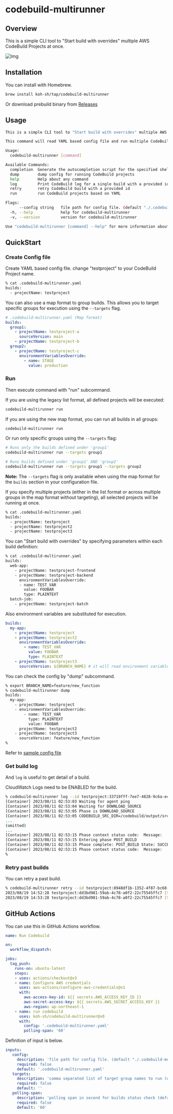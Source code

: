 # codebuild-multirunner

## Overview

This is a simple CLI tool to "Start build with overrides" multiple AWS CodeBuild Projects at once.

![Img](_misc/ss.png)

## Installation

You can install with Homebrew.

```bash
brew install koh-sh/tap/codebuild-multirunner
```

Or download prebuild binary from [Releases](https://github.com/koh-sh/codebuild-multirunner/releases)

## Usage

```bash
This is a simple CLI tool to "Start build with overrides" multiple AWS CodeBuild Projects at once.

This command will read YAML based config file and run multiple CodeBuild projects with oneliner.

Usage:
  codebuild-multirunner [command]

Available Commands:
  completion  Generate the autocompletion script for the specified shell
  dump        dump config for running CodeBuild projects
  help        Help about any command
  log         Print CodeBuild log for a single build with a provided id.
  retry       retry CodeBuild build with a provided id
  run         run CodeBuild projects based on YAML

Flags:
      --config string   file path for config file. (default "./.codebuild-multirunner.yaml")
  -h, --help            help for codebuild-multirunner
  -v, --version         version for codebuild-multirunner

Use "codebuild-multirunner [command] --help" for more information about a command.
```

## QuickStart

### Create Config file

Create YAML based config file.
change "testproject" to your CodeBuild Project name.

```bash
% cat .codebuild-multirunner.yaml
builds:
  - projectName: testproject
```

You can also use a map format to group builds. This allows you to target specific groups for execution using the `--targets` flag.

```yaml
# .codebuild-multirunner.yaml (Map format)
builds:
  group1:
    - projectName: testproject-a
      sourceVersion: main
    - projectName: testproject-b
  group2:
    - projectName: testproject-c
      environmentVariablesOverride:
        - name: STAGE
          value: production
```

### Run

Then execute command with "run" subcommand.

If you are using the legacy list format, all defined projects will be executed:

```bash
codebuild-multirunner run
```

If you are using the new map format, you can run all builds in all groups:

```bash
codebuild-multirunner run
```

Or run only specific groups using the `--targets` flag:

```bash
# Runs only the builds defined under 'group1'
codebuild-multirunner run --targets group1

# Runs builds defined under 'group1' AND 'group2'
codebuild-multirunner run --targets group1 --targets group2
```

**Note:** The `--targets` flag is only available when using the map format for the `builds` section in your configuration file.

If you specify multiple projects (either in the list format or across multiple groups in the map format without targeting), all selected projects will be running at once.

```bash
% cat .codebuild-multirunner.yaml
builds:
  - projectName: testproject
  - projectName: testproject2
  - projectName: testproject3
```

You can "Start build with overrides" by specifying parameters within each build definition:

```bash
% cat .codebuild-multirunner.yaml
builds:
  web-app:
    - projectName: testproject-frontend
    - projectName: testproject-backend
      environmentVariablesOverride:
      - name: TEST_VAR
        value: FOOBAR
        type: PLAINTEXT
  batch-job:
    - projectName: testproject-batch
```

Also environment variables are substituted for execution.

```yaml
builds:
  my-app:
    - projectName: testproject
    - projectName: testproject2
      environmentVariablesOverride:
        - name: TEST_VAR
          value: FOOBAR
          type: PLAINTEXT
    - projectName: testproject3
      sourceVersion: ${BRANCH_NAME} # it will read environment variable
```

You can check the config by "dump" subcommand.

```bash
% export BRANCH_NAME=feature/new_function
% codebuild-multirunner dump
builds:
  my-app:
    - projectName: testproject
    - environmentVariablesOverride:
        - name: TEST_VAR
          type: PLAINTEXT
          value: FOOBAR
      projectName: testproject2
    - projectName: testproject3
      sourceVersion: feature/new_function
%
```

Refer to [sample config file](.codebuild-multirunner.yaml)

### Get build log

And `log` is useful to get detail of a build.

CloudWatch Logs need to be ENABLED for the build.

```bash
% codebuild-multirunner log --id testproject:33719fff-7ee7-4828-9c6a-ec814226e3fc
[Container] 2023/08/11 02:53:03 Waiting for agent ping
[Container] 2023/08/11 02:53:04 Waiting for DOWNLOAD_SOURCE
[Container] 2023/08/11 02:53:05 Phase is DOWNLOAD_SOURCE
[Container] 2023/08/11 02:53:05 CODEBUILD_SRC_DIR=/codebuild/output/src3794654258/src
...
(omitted)
...
[Container] 2023/08/11 02:53:15 Phase context status code:  Message:
[Container] 2023/08/11 02:53:15 Entering phase POST_BUILD
[Container] 2023/08/11 02:53:15 Phase complete: POST_BUILD State: SUCCEEDED
[Container] 2023/08/11 02:53:15 Phase context status code:  Message:
%
```

### Retry past builds

You can retry a past build.

```bash
% codebuild-multirunner retry --id testproject:8948df1b-1352-4f87-bc68-318a37a7949b
2023/08/19 14:52:28 testproject:dd3bd981-59ab-4c78-a0f2-22c75545ffc7 [STARTED]
2023/08/19 14:53:28 testproject:dd3bd981-59ab-4c78-a0f2-22c75545ffc7 [SUCCEEDED]
```

## GitHub Actions

You can use this in GitHub Actions workflow.

```yaml
name: Run Codebuild

on:
  workflow_dispatch:

jobs:
  tag_push:
    runs-on: ubuntu-latest
    steps:
    - uses: actions/checkout@v3
    - name: Configure AWS credentials
      uses: aws-actions/configure-aws-credentials@v1
      with:
        aws-access-key-id: ${{ secrets.AWS_ACCESS_KEY_ID }}
        aws-secret-access-key: ${{ secrets.AWS_SECRET_ACCESS_KEY }}
        aws-region: ap-northeast-1
    - name: run codebuild
      uses: koh-sh/codebuild-multirunner@v0
      with:
        config: '.codebuild-multirunner.yaml'
        polling-span: '60'
```

Definition of input is below.

```yaml
inputs:
   config:
     description: 'file path for config file. (default "./.codebuild-multirunner.yaml")'
     required: false
     default: '.codebuild-multirunner.yaml'
   targets:
     description: 'comma separated list of target group names to run (only used if config is in map format)'
     required: false
     default: ''
   polling-span:
     description: 'polling span in second for builds status check (default 60)'
     required: false
     default: '60'
```
